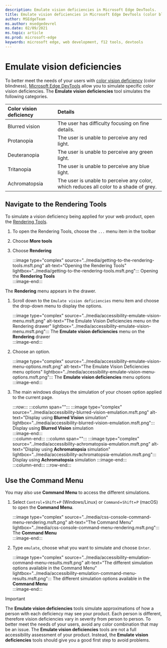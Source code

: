 ```yaml
---
description: Emulate vision deficiencies in Microsoft Edge DevTools.
title: Emulate vision deficiencies in Microsoft Edge DevTools (color blindness)
author: MSEdgeTeam
ms.author: msedgedevrel
ms.date: 02/09/2021
ms.topic: article
ms.prod: microsoft-edge
keywords: microsoft edge, web development, f12 tools, devtools
---
```

# Emulate vision deficiencies

To better meet the needs of your users with [color vision deficiency][ColorblindawarenessMain] \(color blindness\), [Microsoft Edge DevTools][DevtoolsIndex] allow you to simulate specific color vision deficiencies.  The **Emulate vision deficiencies** tool simulates the following categories.  

| Color vision deficiency | Details |  
|:--- |:--- |  
| Blurred vision | The user has difficulty focusing on fine details. |  
| Protanopia | The user is unable to perceive any red light. |  
| Deuteranopia | The user is unable to perceive any green light. |  
| Tritanopia | The user is unable to perceive any blue light. |  
| Achromatopsia | The user is unable to perceive any color, which reduces all color to a shade of grey. |  

## Navigate to the Rendering Tools  

To simulate a vision deficiency being applied for your web product, open the [Rendering Tools][DevtoolsRenderingToolsIndex].  

1.  To open the Rendering Tools, choose the `...` menu item in the toolbar  
1.  Choose **More tools**  
1.  Choose **Rendering**  
    
    :::image type="complex" source="../media/getting-to-the-rendering-tools.msft.png" alt-text="Opening the Rendering Tools" lightbox="../media/getting-to-the-rendering-tools.msft.png":::
       Opening the **Rendering Tools**  
    :::image-end:::  

The **Rendering** menu appears in the drawer.  

1.  Scroll down to the `Emulate vision deficiencies` menu item and choose the drop-down menu to display the options.  
    
    :::image type="complex" source="../media/accessibility-emulate-vision-menu.msft.png" alt-text="The Emulate Vision Deficiencies menu on the Rendering drawer" lightbox="../media/accessibility-emulate-vision-menu.msft.png":::
       The **Emulate vision deficiencies** menu on the **Rendering** drawer  
    :::image-end:::  
    
1.  Choose an option.  
    
    :::image type="complex" source="../media/accessibility-emulate-vision-menu-options.msft.png" alt-text="The Emulate Vision Deficiencies menu options" lightbox="../media/accessibility-emulate-vision-menu-options.msft.png":::
       The **Emulate vision deficiencies** menu options  
    :::image-end:::  
    
1.  The main windows displays the simulation of your chosen option applied to the current page.  
    
    :::row:::
       :::column span="":::
          :::image type="complex" source="../media/accessibility-blurred-vision-emulation.msft.png" alt-text="Display using **Blurred Vision** simulation" lightbox="../media/accessibility-blurred-vision-emulation.msft.png":::
             Display using **Blurred Vision** simulation  
          :::image-end:::  
       :::column-end:::
       :::column span="":::
          :::image type="complex" source="../media/accessibility-achromatopsia-emulation.msft.png" alt-text="Display using **Achromatopsia** simulation" lightbox="../media/accessibility-achromatopsia-emulation.msft.png":::
             Display using **Achromatopsia** simulation 
          :::image-end:::  
       :::column-end:::
    :::row-end:::
    
## Use the Command Menu  

You may also use **Command Menu** to access the different simulations.  

1.  Select `Control`+`Shift`+`P` \(Windows/Linux\) or `Command`+`Shift`+`P` \(macOS\) to open the **Command Menu**.  
    
    :::image type="complex" source="../media/css-console-command-menu-rendering.msft.png" alt-text="The Command Menu" lightbox="../media/css-console-command-menu-rendering.msft.png":::
       The **Command Menu**  
    :::image-end:::  
    
1.  Type `emulate`, choose what you want to simulate and choose `Enter`.  
    
    :::image type="complex" source="../media/accessibility-emulation-command-menu-results.msft.png" alt-text="The different simulation options available in the Command Menu" lightbox="../media/accessibility-emulation-command-menu-results.msft.png":::
       The different simulation options available in the **Command Menu**  
    :::image-end:::  
    
> [!IMPORTANT]
> The **Emulate vision deficiencies** tools simulate approximations of how a person with each deficiency may see your product.  Each person is different, therefore vision deficiencies vary in severity from person to person.  To better meet the needs of your users, avoid any color combination that may be an issue.  The **Emulate vision deficiencies** tools are not a full accessibility assessment of your product.  Instead, the **Emulate vision deficiencies** tools should  give you a good first step to avoid problems.  

<!-- links -->  

[DevToolsIndex]: ../index.md "Microsoft Edge (Chromium) Developer Tools | Microsoft Docs"  
[DevtoolsRenderingToolsIndex]: ../rendering-tools/index.md "Analyze runtime performance | Microsoft Docs"  

[ColorblindawarenessMain]: http://www.colourblindawareness.org "The Colour Blind Awareness organisation"  

[AmfcbMain]: https://www.amfcb.org "The American Foundation for the Color Blind (AFCB)"  
